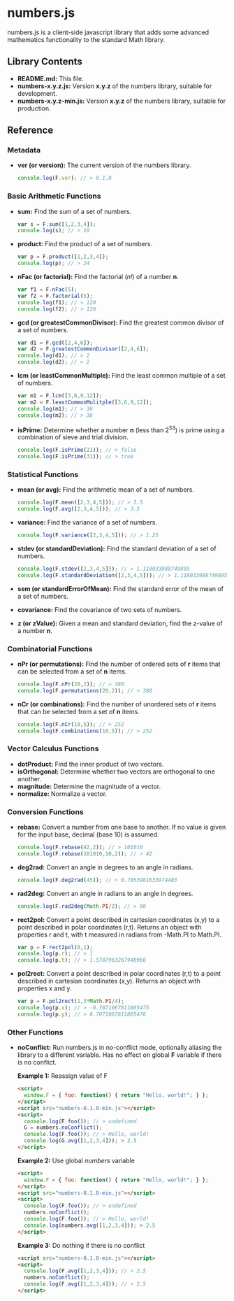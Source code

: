 numbers.js
=======

numbers.js is a client-side javascript library that adds some advanced mathematics functionality to the standard Math library.

Library Contents
-------
- **README.md:** This file.
- **numbers-x.y.z.js:** Version **x.y.z** of the numbers library, suitable for development.
- **numbers-x.y.z-min.js:** Version **x.y.z** of the numbers library, suitable for production.

Reference
-------
### Metadata
- **ver (or version):** The current version of the numbers library.

  ```JavaScript
  console.log(F.ver); // > 0.1.0
  ```

### Basic Arithmetic Functions
- **sum:** Find the sum of a set of numbers.
         
  ```JavaScript
  var s = F.sum([1,2,3,4]);
  console.log(s); // > 10
  ```

- **product:** Find the product of a set of numbers.
  
  ```JavaScript
  var p = F.product([1,2,3,4]);
  console.log(p); // > 24
  ```

- **nFac (or factorial):** Find the factorial (_n!_) of a number **n**.

  ```JavaScript
  var f1 = F.nFac(5);
  var f2 = F.factorial(5);
  console.log(f1); // > 120
  console.log(f2); // > 120
  ```
  
- **gcd (or greatestCommonDivisor):** Find the greatest common divisor of a set of numbers.
  
  ```JavaScript
  var d1 = F.gcd([2,4,6]);
  var d2 = F.greatestCommonDivisor([2,4,6]);
  console.log(d1); // > 2
  console.log(d2); // > 2
  ```

- **lcm (or leastCommonMultiple):** Find the least common multiple of a set of numbers.
 
  ```JavaScript
  var m1 = F.lcm([3,6,9,12]);
  var m2 = F.leastCommonMulitple([3,6,9,12]);
  console.log(m1); // > 36
  console.log(m2); // > 36
  ```

- **isPrime:** Determine whether a number **n** (less than 2<sup>53</sup>) is prime using a combination of sieve and trial division.

  ```JavaScript
  console.log(F.isPrime(21)); // > false
  console.log(F.isPrime(31)); // > true
  ```

### Statistical Functions
- **mean (or avg):** Find the arithmetic mean of a set of numbers.

  ```JavaScript
  console.log(F.mean([2,3,4,5])); // > 3.5
  console.log(F.avg([2,3,4,5])); // > 3.5
  ```

- **variance:** Find the variance of a set of numbers.

  ```JavaScript
  console.log(F.variance([2,3,4,5])); // > 1.25
  ```

- **stdev (or standardDeviation):** Find the standard deviation of a set of numbers.

  ```JavaScript
  console.log(F.stdev([2,3,4,5])); // > 1.118033988749895
  console.log(F.standardDeviation([2,3,4,5])); // > 1.118033988749895
  ```

- **sem (or standardErrorOfMean):** Find the standard error of the mean of a set of numbers.
- **covariance:** Find the covariance of two sets of numbers.
- **z (or zValue):** Given a mean and standard deviation, find the z-value of a number **n**.

### Combinatorial Functions
- **nPr (or permutations):** Find the number of ordered sets of **r** items that can be selected from a set of **n** items.

  ```JavaScript
  console.log(F.nPr(20,2)); // > 380
  console.log(F.permutations(20,2)); // > 380
  ```

- **nCr (or combinations):** Find the number of unordered sets of **r** items that can be selected from a set of **n** items.

  ```JavaScript
  console.log(F.nCr(10,5)); // > 252
  console.log(F.combinations(10,5)); // > 252
  ```
### Vector Calculus Functions
- **dotProduct:** Find the inner product of two vectors.
- **isOrthogonal:** Determine whether two vectors are orthogonal to one another.
- **magnitude:** Determine the magnitude of a vector.
- **normalize:** Normalize a vector.


### Conversion Functions
- **rebase:** Convert a number from one base to another. If no value is given for the input base, decimal (base 10) is assumed.

  ```JavaScript
  console.log(F.rebase(42,2)); // > 101010
  console.log(F.rebase(101010,10,2)); // > 42
  ```

- **deg2rad:** Convert an angle in degrees to an angle in radians.

  ```JavaScript
  console.log(F.deg2rad(45)); // > 0.7853981633974483
  ```

- **rad2deg:** Convert an angle in radians to an angle in degrees.

  ```JavaScript
  console.log(F.rad2deg(Math.PI/2); // > 90
  ```

- **rect2pol:** Convert a point described in cartesian coordinates (x,y) to a point described in polar coordinates (r,t). Returns an object with properties r and t, with t measured in radians from -Math.PI to Math.PI.

  ```JavaScript
  var p = F.rect2pol(0,1);
  console.log(p.r); // > 1
  console.log(p.t); // > 1.5707963267948966
  ```

- **pol2rect:** Convert a point described in polar coordinates (r,t) to a point described in cartesian coordinates (x,y). Returns an object with properties x and y.

  ```JavaScript
  var p = F.pol2rect(1,3*Math.PI/4);
  console.log(p.x); // > -0.7071067811865475
  console.log(p.y); // > 0.7071067811865476
  ```

### Other Functions
- **noConflict:** Run numbers.js in no-conflict mode, optionally aliasing the library to a different variable. Has no effect on global **F** variable if there is no conflict.

  **Example 1:** Reassign value of F
  ```HTML
  <script>
    window.F = { foo: function() { return "Hello, world!"; } };
  </script>
  <script src="numbers-0.1.0-min.js"></script>
  <script>
    console.log(F.foo()); // > undefined
    G = numbers.noConflict();
    console.log(F.foo()); // > Hello, world!
    console.log(G.avg([1,2,3,4])); > 2.5
  </script>
  ```

  **Example 2:** Use global _numbers_ variable
   ```HTML
   <script>
     window.F = { foo: function() { return "Hello, world!"; } };
   </script>
   <script src="numbers-0.1.0-min.js"></script>
   <script>
     console.log(F.foo()); // > undefined
     numbers.noConflict();
     console.log(F.foo()); // > Hello, world!
     console.log(numbers.avg([1,2,3,4])); > 2.5
   </script>
   ```

  **Example 3:** Do nothing if there is no conflict
  ```HTML
  <script src="numbers-0.1.0-min.js"></script>
  <script>
    console.log(F.avg([1,2,3,4])); // > 2.5
    numbers.noConflict();
    console.log(F.avg([1,2,3,4])); // > 2.5
  </script>
  ```